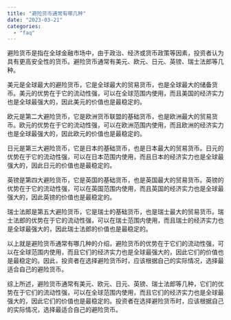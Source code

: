 ```yaml
---
title: "避险货币通常有哪几种"
date: "2023-03-21"
categories: 
  - "faq"
---
```


避险货币是指在全球金融市场中，由于政治、经济或货币政策等因素，投资者认为具有更高安全性的货币。避险货币通常有美元、欧元、日元、英镑、瑞士法郎等几种。

美元是全球最大的避险货币，它是全球最大的贸易货币，也是全球最大的储备货币。美元的优势在于它的流动性强，可以在全球范围内使用，而且美国的经济实力也是全球最强大的，因此美元的价值也是最稳定的。

欧元是第二大避险货币，它是欧洲货币联盟的基础货币，也是欧洲最大的贸易货币。欧元的优势在于它的流动性强，可以在欧洲范围内使用，而且欧洲的经济实力也是全球最强大的，因此欧元的价值也是最稳定的。

日元是第三大避险货币，它是日本的基础货币，也是日本最大的贸易货币。日元的优势在于它的流动性强，可以在日本范围内使用，而且日本的经济实力也是全球最强大的，因此日元的价值也是最稳定的。

英镑是第四大避险货币，它是英国的基础货币，也是英国最大的贸易货币。英镑的优势在于它的流动性强，可以在英国范围内使用，而且英国的经济实力也是全球最强大的，因此英镑的价值也是最稳定的。

瑞士法郎是第五大避险货币，它是瑞士的基础货币，也是瑞士最大的贸易货币。瑞士法郎的优势在于它的流动性强，可以在瑞士范围内使用，而且瑞士的经济实力也是全球最强大的，因此瑞士法郎的价值也是最稳定的。

以上就是避险货币通常有哪几种的介绍，避险货币的优势在于它们的流动性强，可以在全球范围内使用，而且它们的经济实力也是全球最强大的，因此它们的价值也是最稳定的。因此，投资者在选择避险货币时，应该根据自己的实际情况，选择最适合自己的避险货币。

综上所述，避险货币通常有美元、欧元、日元、英镑、瑞士法郎等几种，它们的优势在于它们的流动性强，可以在全球范围内使用，而且它们的经济实力也是全球最强大的，因此它们的价值也是最稳定的。投资者在选择避险货币时，应该根据自己的实际情况，选择最适合自己的避险货币。
